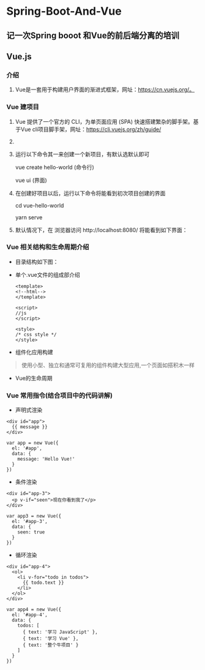 # Spring-Boot-And-Vue

## 记一次Spring booot 和Vue的前后端分离的培训

## Vue.js

### 介绍

1. Vue是一套用于构建用户界面的渐进式框架，网址：https://cn.vuejs.org/。

### Vue 建项目

1. Vue 提供了一个官方的 CLI，为单页面应用 (SPA) 快速搭建繁杂的脚手架。基于Vue cli项目脚手架，网址：https://cli.vuejs.org/zh/guide/

2. 

2. 运行以下命令其一来创建一个新项目，有默认选默认即可

    vue create hello-world (命令行)

    vue ui (界面)

3. 在创建好项目以后，运行以下命令将能看到初次项目创建的界面

    cd vue-hello-world

    yarn serve

4. 默认情况下，在 浏览器访问 http://localhost:8080/ 将能看到如下界面：


### Vue 相关结构和生命周期介绍

+ 目录结构如下图：

+ 单个.vue文件的组成部介绍

    ```
    <template>
    <!--html-->
    </template>

    <script>
    //js
    </script>

    <style>
    /* css style */
    </style>
    ```
+ 组件化应用构建

> 使用小型、独立和通常可复用的组件构建大型应用,一个页面如搭积木一样

+ Vue的生命周期

### Vue 常用指令(结合项目中的代码讲解)

+ 声明式渲染

```
<div id="app">
  {{ message }}
</div>
```
```
var app = new Vue({
  el: '#app',
  data: {
    message: 'Hello Vue!'
  }
})
```

+ 条件渲染

```
<div id="app-3">
  <p v-if="seen">现在你看到我了</p>
</div>
```

```
var app3 = new Vue({
  el: '#app-3',
  data: {
    seen: true
  }
})
```

+ 循环渲染

```
<div id="app-4">
  <ol>
    <li v-for="todo in todos">
      {{ todo.text }}
    </li>
  </ol>
</div>
```
```
var app4 = new Vue({
  el: '#app-4',
  data: {
    todos: [
      { text: '学习 JavaScript' },
      { text: '学习 Vue' },
      { text: '整个牛项目' }
    ]
  }
})
```
